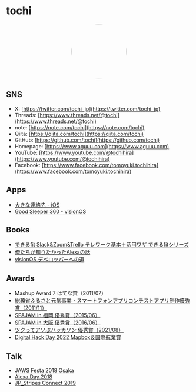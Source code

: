 # tochi
<div style="text-align: center;">
<img src="https://github.com/user-attachments/assets/e916d643-f2db-4403-9f3f-2a5935973b5b" style="width: 150px;height: 150px;border-radius: 50%;">
</div>

## SNS
- X: [https://twitter.com/tochi_jp](https://twitter.com/tochi_jp)
- Threads: [https://www.threads.net/@tochi](https://www.threads.net/@tochi)
- note: [https://note.com/tochi](https://note.com/tochi)
- Qiita: [https://qiita.com/tochi](https://qiita.com/tochi)
- GitHub: [https://github.com/tochi](https://github.com/tochi)
- Homepage: [https://www.aguuu.com](https://www.aguuu.com)
- YouTube: [https://www.youtube.com/@tochihira](https://www.youtube.com/@tochihira)
- Facebook: [https://www.facebook.com/tomoyuki.tochihira](https://www.facebook.com/tomoyuki.tochihira)

## Apps
- [大きな連絡先 - iOS](https://apps.apple.com/jp/app/%E5%A4%A7%E3%81%8D%E3%81%AA%E6%96%87%E5%AD%97%E3%81%A7%E8%A6%8B%E3%82%84%E3%81%99%E3%81%84%E9%9B%BB%E8%A9%B1%E5%B8%B3-%E5%A4%A7%E3%81%8D%E3%81%AA%E9%80%A3%E7%B5%A1%E5%85%88/id525676588)
- [Good Sleeper 360 - visionOS](https://apps.apple.com/jp/app/good-sleeper-360/id6504276955)

## Books
- [できるfit Slack&Zoom&Trello テレワーク基本＋活用ワザ できるfitシリーズ](https://amzn.to/4e77evG)
- [俺たちが知りたかったAlexaの話](https://techbookfest.org/product/49750003)
- [visionOS デベロッパーへの道](https://techbookfest.org/product/cA3PMcjbumehPUriiECzgt)

## Awards
- Mashup Award 7 はてな賞（2011/07）
- [総務省ふるさと元気事業・スマートフォンアプリコンテストアプリ制作優秀賞（2011/11）](http://www.bio.gr.jp/ict/7page=page25.html)
- [SPAJAM in 福岡 優秀賞（2015/06）](https://history.spajam.jp/2015/result/fukuoka/)
- [SPAJAM in 大阪 優秀賞（2016/06）](https://k-tai.watch.impress.co.jp/docs/news/754978.html)
- [ツクってアソぶハッカソン 優秀賞（2021/08）](https://tsukuaso.com/news/um67cd3jf)
- [Digital Hack Day 2022 Mapbox＆国際航業賞](https://www.mapbox.jp/blog/digitalhackday-interview03)

## Talk
- [JAWS Festa 2018 Osaka](https://jft2018.jaws-ug.jp/session/642/)
- [Alexa Day 2018](https://alexaday2018.jaws-ug.jp/speaker/tomoyuki-tochihira/)
- [JP_Stripes Connect 2019](https://connect2019.jpstripes.com/speaker/tochihira/)

